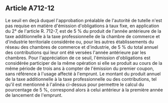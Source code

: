 Article A712-12
----
Le seuil en deçà duquel l'approbation préalable de l'autorité de tutelle n'est
pas requise en matière d'émission d'obligations à taux fixe, en application du
2° de l'article R. 712-7, est de 5 % du produit de l'année antérieure de la taxe
additionnelle à la taxe professionnelle de la chambre de commerce et d'industrie
territoriale considérée ou, pour les autres établissements du réseau des
chambres de commerce et d'industrie, de 5 % du total annuel des contributions
qui leur ont été versées l'année antérieure par les chambres. Pour
l'appréciation de ce seuil, l'émission d'obligations est considérée participer
de la même opération si elle se produit au cours de la même période de trois ans
à compter de l'émission du premier coupon, sans référence à l'usage affecté à
l'emprunt. Le montant du produit annuel de la taxe additionnelle à la taxe
professionnelle ou des contributions, tel qu'il est mentionné à l'alinéa
ci-dessus pour permettre le calcul du pourcentage de 5 %, correspond alors à
celui antérieur à la première année de lancement de l'emprunt.
